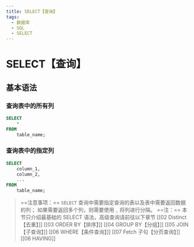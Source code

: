```yaml
---
title: SELECT【查询】
tags:
  - 数据库
  - SQL
  - SELECT
---
```

# SELECT【查询】
## 基本语法
### 查询表中的所有列
``` SQL
SELECT
	*
FROM
	table_name;
```
### 查询表中的指定列
```SQL
SELECT
	column_1,
	column_2,
	...
FROM
	table_name;
```
>==注意事项：==
>`SELECT` 查询中需要指定查询的表以及表中需要返回数据的列；
>如果需要返回多个列，则需要使用 ` , ` 将列进行分隔。 
>==注：==
>本节只介绍最基础的 SELECT 语法，高级查询请前往以下章节
>[[02 Distinct【去重】]]
>[[03 ORDER BY【排序】]]
>[[04 GROUP BY【分组】]]
>[[05 JOIN【子查询】]]
>[[06 WHERE【条件查询】]]
>[[07 Fetch 子句【分页查询】]]
>[[08 HAVING]]